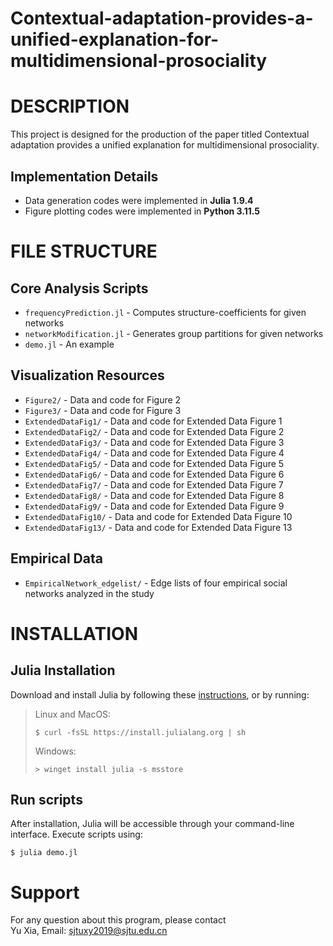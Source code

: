 # Contextual-adaptation-provides-a-unified-explanation-for-multidimensional-prosociality

# DESCRIPTION
This project is designed for the production of the paper titled Contextual adaptation provides a unified explanation for multidimensional prosociality.

## Implementation Details
- Data generation codes were implemented in **Julia 1.9.4**
- Figure plotting codes were implemented in **Python 3.11.5**

# FILE STRUCTURE

## Core Analysis Scripts
- `frequencyPrediction.jl` - Computes structure-coefficients for given networks
- `networkModification.jl` - Generates group partitions for given networks
- `demo.jl` - An example

## Visualization Resources
- `Figure2/` - Data and code for Figure 2 
- `Figure3/` - Data and code for Figure 3
- `ExtendedDataFig1/` - Data and code for Extended Data Figure 1
- `ExtendedDataFig2/` - Data and code for Extended Data Figure 2
- `ExtendedDataFig3/` - Data and code for Extended Data Figure 3
- `ExtendedDataFig4/` - Data and code for Extended Data Figure 4
- `ExtendedDataFig5/` - Data and code for Extended Data Figure 5
- `ExtendedDataFig6/` - Data and code for Extended Data Figure 6
- `ExtendedDataFig7/` - Data and code for Extended Data Figure 7
- `ExtendedDataFig8/` - Data and code for Extended Data Figure 8
- `ExtendedDataFig9/` - Data and code for Extended Data Figure 9
- `ExtendedDataFig10/` - Data and code for Extended Data Figure 10
- `ExtendedDataFig13/` - Data and code for Extended Data Figure 13

## Empirical Data
- `EmpiricalNetwork_edgelist/` - Edge lists of four empirical social networks analyzed in the study

# INSTALLATION

## Julia Installation
Download and install Julia by following these [instructions](https://julialang.org/downloads/), or by running:

> Linux and MacOS:
>
> ```console
> $ curl -fsSL https://install.julialang.org | sh
> ```
>
> Windows:
>
> ```console
> > winget install julia -s msstore
> ```

## Run scripts

After installation, Julia will be accessible through your command-line interface. Execute scripts using:

```console
$ julia demo.jl
```

# Support
For any question about this program, please contact <br>
Yu Xia, Email: sjtuxy2019@sjtu.edu.cn

